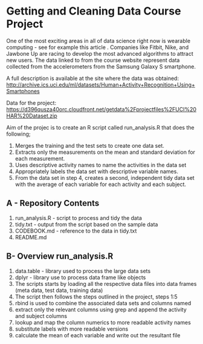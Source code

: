 # Getting and Cleaning Data Course Project

One of the most exciting areas in all of data science right now is wearable computing - see for example this article . 
Companies like Fitbit, Nike, and Jawbone Up are racing to develop the most advanced algorithms to attract new users. 
The data linked to from the course website represent data collected from the accelerometers from the Samsung Galaxy S smartphone. 

A full description is available at the site where the data was obtained: 
http://archive.ics.uci.edu/ml/datasets/Human+Activity+Recognition+Using+Smartphones 

Data for the project: 
https://d396qusza40orc.cloudfront.net/getdata%2Fprojectfiles%2FUCI%20HAR%20Dataset.zip 

Aim of the projec is to create an R script called run_analysis.R that does the following; 
1. Merges the training and the test sets to create one data set.
2. Extracts only the measurements on the mean and standard deviation for each measurement. 
3. Uses descriptive activity names to name the activities in the data set
4. Appropriately labels the data set with descriptive variable names. 
5. From the data set in step 4, creates a second, independent tidy data set with the average of each variable for each activity and each subject.

## A - Repository Contents
1. run_analysis.R - script to process and tidy the data
2. tidy.txt - output from the script based on the sample data
3. CODEBOOK.md - reference to the data in tidy.txt
4. README.md

## B- Overview run_analysis.R 
1. data.table - library used to process the large data sets
2. dplyr - library use to process data frame like objects
3. The scripts starts by loading all the respective data files into data frames (meta data, test data, training data)
4. The script then follows the steps outlined in the project, steps 1:5
5. rbind is used to combine the associated data sets and columns named
6. extract only the relevant columns using grep and append the activity and subject columns
7. lookup and map the column numerics to more readable activity names 
8. substitute labels with more readable versions
9. calculate the mean of each variable and write out the resultant file







